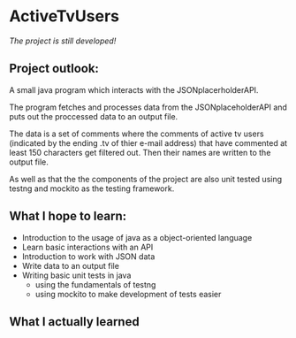 # ActiveTvUsers

*The project is still developed!* 

## Project outlook:
A small java program which interacts with the JSONplacerholderAPI. 

The program fetches and processes data from the JSONplaceholderAPI and puts out the proccessed data to an output file.

The data is a set of comments where the comments of active tv users (indicated by the ending .tv of thier e-mail address) that have commented at least 150 characters get filtered out. Then their names are written to the output file. 

As well as that the the components of the project are also unit tested using testng and mockito as the testing framework.

## What I hope to learn:
  * Introduction to the usage of java as a object-oriented language
  * Learn basic interactions with an API
  * Introduction to work with JSON data
  * Write data to an output file 
  * Writing basic unit tests in java 
    * using the fundamentals of testng
    * using mockito to make development of tests easier 
 
## What I actually learned 
